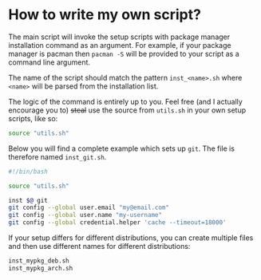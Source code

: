 # How to write my own script?

The main script will invoke the setup scripts with package manager installation command as an argument. For example, if your package manager is pacman then `pacman -S` will be provided to your script as a command line argument.

The name of the script should match the pattern `inst_<name>.sh` where `<name>` will be parsed from the installation list.

The logic of the command is entirely up to you. Feel free (and I actually encourage you to) ~~steal~~ use the source from `utils.sh` in your own setup scripts, like so:
```sh
source "utils.sh"
```

Below you will find a complete example which sets up `git`. The file is therefore named `inst_git.sh`.

```sh
#!/bin/bash

source "utils.sh"

inst $@ git
git config --global user.email "my@email.com"
git config --global user.name "my-username"
git config --global credential.helper 'cache --timeout=18000' 
```

If your setup differs for different distributions, you can create multiple files and then use different names for different distributions:
```sh
inst_mypkg_deb.sh
inst_mypkg_arch.sh
```

